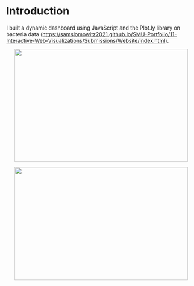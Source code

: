 # Introduction

I built a dynamic dashboard using JavaScript and the Plot.ly library on bacteria data (https://samslomowitz2021.github.io/SMU-Portfolio/11-Interactive-Web-Visualizations/Submissions/Website/index.html).


<p align="center">
  <img width="460" height="300" src="plotly1">
</p>

<p align="center">
  <img width="460" height="300" src="plotly2">
</p>

